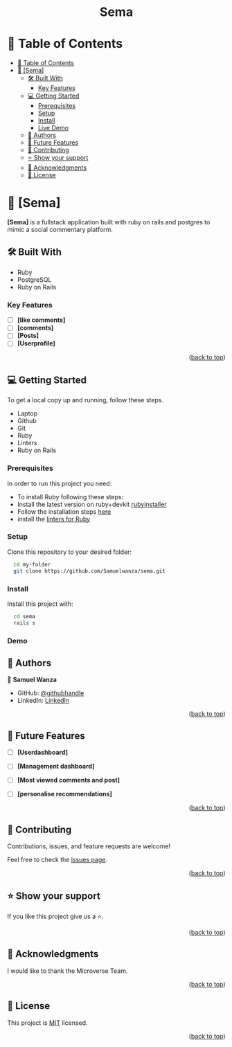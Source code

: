 <a name="readme-top"></a>

<div align="center">

  <h1><b>Sema</b></h1>

</div>

<!-- TABLE OF CONTENTS -->

# 📗 Table of Contents

- [📗 Table of Contents](#-table-of-contents)
- [📖 \[Sema\] ](#-sema-)
  - [🛠 Built With ](#-built-with-)
    - [Key Features ](#key-features-)
  - [💻 Getting Started ](#-getting-started-)
    - [Prerequisites](#prerequisites)
    - [Setup](#setup)
    - [Install](#install)
    - [Live Demo](#Demo)
  - [👥 Authors ](#-authors-)
  - [🔭 Future Features ](#-future-features-)
  - [🤝 Contributing ](#-contributing-)
  - [⭐️ Show your support ](#️-show-your-support-)
  - [🙏 Acknowledgments ](#-acknowledgments-)
  - [📝 License ](#-license-)

<!-- PROJECT DESCRIPTION -->

# 📖 [Sema] <a name="about-project"></a>

**[Sema]** is a fullstack application built with ruby on rails and postgres to mimic a social commentary platform.
## 🛠 Built With <a name="built-with"></a>
- Ruby
- PostgreSQL
- Ruby on Rails
<!-- Features -->

### Key Features <a name="key-features"></a>

- [ ] **[like comments]**
- [ ] **[comments]**
- [ ] **[Posts]**
- [ ] **[Userprofile]**

<p align="right">(<a href="#readme-top">back to top</a>)</p>

<!-- GETTING STARTED -->

## 💻 Getting Started <a name="getting-started"></a>

To get a local copy up and running, follow these steps.
- Laptop
- Github
- Git
- Ruby
- Linters 
- Ruby on Rails

### Prerequisites

In order to run this project you need:
- To install Ruby following these steps:
- Install the latest version on ruby+devkit [rubyinstaller](https://rubyinstaller.org/downloads/)
- Follow the installation steps [here](https://stackify.com/install-ruby-on-windows-everything-you-need-to-get-going/)
- install the [linters for Ruby](https://github.com/microverseinc/linters-config/tree/master/ruby)

### Setup

Clone this repository to your desired folder:

```sh
  cd my-folder
  git clone https://github.com/Samuelwanza/sema.git
```

### Install

Install this project with:

```sh
  cd sema
  rails s
```
<!--DEMO--->
### Demo
[]()
<!-- AUTHORS -->

## 👥 Authors <a name="authors"></a>



👤 **Samuel Wanza**

- GitHub: [@githubhandle](https://github.com/Samuelwanza)
- LinkedIn: [LinkedIn](https://www.linkedin.com/in/samuel-munguti/)



<p align="right">(<a href="#readme-top">back to top</a>)</p>

<!-- FUTURE FEATURES -->

## 🔭 Future Features <a name="future-features"></a>

- [ ] **[Userdashboard]**
- [ ] **[Management dashboard]**
- [ ] **[Most viewed comments and post]**
- [ ] **[personalise recommendations]**


<p align="right">(<a href="#readme-top">back to top</a>)</p>

<!-- CONTRIBUTING -->

## 🤝 Contributing <a name="contributing"></a>

Contributions, issues, and feature requests are welcome!

Feel free to check the [issues page](https://github.com/Samuelwanza/sema/issues).

<p align="right">(<a href="#readme-top">back to top</a>)</p>

<!-- SUPPORT -->

## ⭐️ Show your support <a name="support"></a>


If you like this project give us a ⭐️.

<p align="right">(<a href="#readme-top">back to top</a>)</p>

<!-- ACKNOWLEDGEMENTS -->

## 🙏 Acknowledgments <a name="acknowledgements"></a>

I would like to thank the Microverse Team.

<p align="right">(<a href="#readme-top">back to top</a>)</p>


<!-- LICENSE -->

## 📝 License <a name="license"></a>

This project is [MIT]() licensed.


<p align="right">(<a href="#readme-top">back to top</a>)</p>

